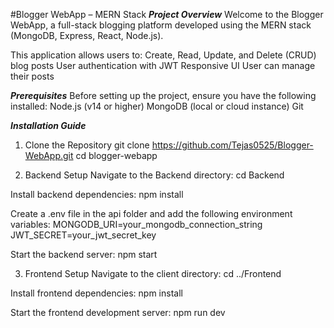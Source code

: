 #Blogger WebApp – MERN Stack
***Project Overview***
Welcome to the Blogger WebApp, a full-stack blogging platform developed using the MERN stack 
(MongoDB, Express, React, Node.js). 

This application allows users to:
Create, Read, Update, and Delete (CRUD) blog posts
User authentication with JWT
Responsive UI
User can manage their posts 

***Prerequisites***
Before setting up the project, ensure you have the following installed:
Node.js (v14 or higher)
MongoDB (local or cloud instance)
Git

***Installation Guide***
1. Clone the Repository
git clone https://github.com/Tejas0525/Blogger-WebApp.git
cd blogger-webapp

2. Backend Setup
Navigate to the Backend directory:
cd Backend

Install backend dependencies:
npm install

Create a .env file in the api folder and add the following environment variables:
MONGODB_URI=your_mongodb_connection_string
JWT_SECRET=your_jwt_secret_key

Start the backend server:
npm start

3. Frontend Setup
Navigate to the client directory:
cd ../Frontend

Install frontend dependencies:
npm install

Start the frontend development server:
npm run dev
